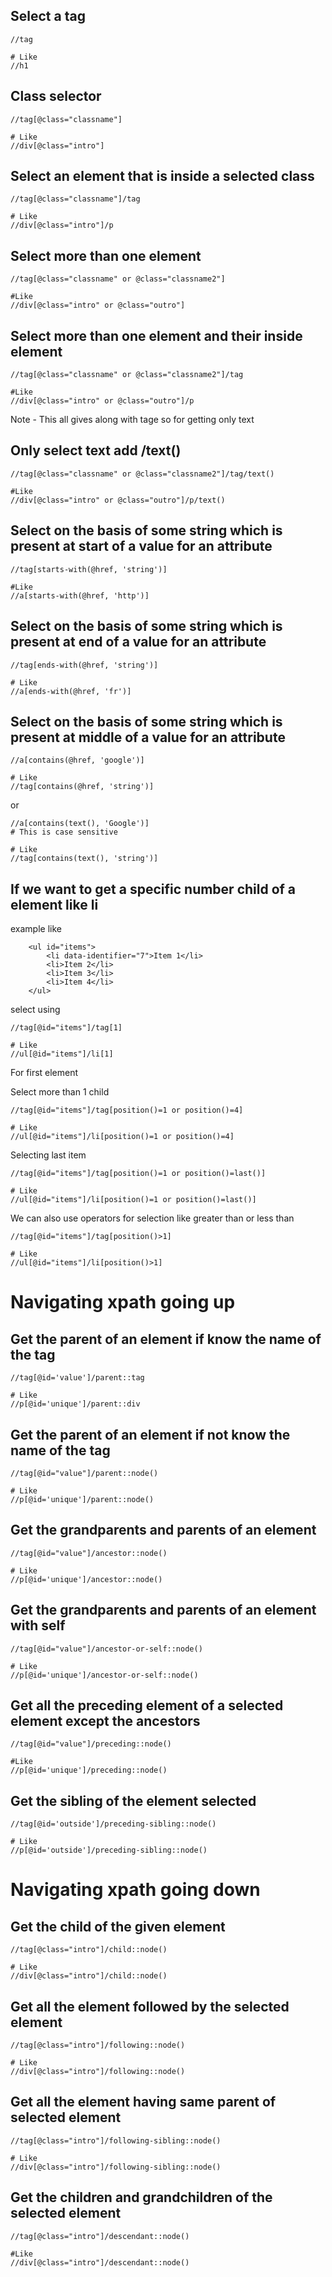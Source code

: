 ## Select a tag
```
//tag

# Like
//h1
```


## Class selector
```
//tag[@class="classname"]

# Like 
//div[@class="intro"]
```

## Select an element that is inside a selected class
```
//tag[@class="classname"]/tag

# Like 
//div[@class="intro"]/p
```

## Select more than one element 

```
//tag[@class="classname" or @class="classname2"]

#Like
//div[@class="intro" or @class="outro"]
```

## Select more than one element and their inside element

```
//tag[@class="classname" or @class="classname2"]/tag

#Like
//div[@class="intro" or @class="outro"]/p
```

Note - This all gives along with tage so for getting only text 

## Only select text add /text()

```
//tag[@class="classname" or @class="classname2"]/tag/text()

#Like
//div[@class="intro" or @class="outro"]/p/text()
```
## Select on the basis of some string which is present at start of a value for an attribute 

```
//tag[starts-with(@href, 'string')]

#Like 
//a[starts-with(@href, 'http')]
```

## Select on the basis of some string which is present at end of a value for an attribute 
```
//tag[ends-with(@href, 'string')]

# Like 
//a[ends-with(@href, 'fr')]
```
## Select on the basis of some string which is present at middle of a value for an attribute 
```
//a[contains(@href, 'google')]

# Like 
//tag[contains(@href, 'string')]
```

or

```
//a[contains(text(), 'Google')]
# This is case sensitive

# Like 
//tag[contains(text(), 'string')]
```

## If we want to get a specific number child of a element like li 

example like 
```
    <ul id="items">
        <li data-identifier="7">Item 1</li>
        <li>Item 2</li>
        <li>Item 3</li>
        <li>Item 4</li>
    </ul>
```
select using 
```
//tag[@id="items"]/tag[1]

# Like 
//ul[@id="items"]/li[1]
```
For first element 

Select more than 1 child
```
//tag[@id="items"]/tag[position()=1 or position()=4]

# Like 
//ul[@id="items"]/li[position()=1 or position()=4]
```

Selecting last item 
```
//tag[@id="items"]/tag[position()=1 or position()=last()]

# Like 
//ul[@id="items"]/li[position()=1 or position()=last()]
```

We can also use operators for selection like greater than or less than 
```
//tag[@id="items"]/tag[position()>1]

# Like 
//ul[@id="items"]/li[position()>1]
```

# Navigating xpath going up 

## Get the parent of an element if know the name of the tag
```
//tag[@id='value']/parent::tag

# Like
//p[@id='unique']/parent::div
```

## Get the parent of an element if not know the name of the tag
```
//tag[@id="value"]/parent::node()

# Like
//p[@id='unique']/parent::node()
```

## Get the grandparents and parents of an element
```
//tag[@id="value"]/ancestor::node()

# Like
//p[@id='unique']/ancestor::node()
```
## Get the grandparents and parents of an element with self
```
//tag[@id="value"]/ancestor-or-self::node()

# Like
//p[@id='unique']/ancestor-or-self::node()
```
## Get all the preceding element of a selected element except the ancestors
```
//tag[@id="value"]/preceding::node()

#Like
//p[@id='unique']/preceding::node()
```

## Get the sibling of the element selected 
```
//tag[@id='outside']/preceding-sibling::node()

# Like
//p[@id='outside']/preceding-sibling::node()
```

# Navigating xpath going down

## Get the child of the given element 
```
//tag[@class="intro"]/child::node()

# Like
//div[@class="intro"]/child::node()
```

## Get all the element followed by the selected element 

```
//tag[@class="intro"]/following::node()

# Like
//div[@class="intro"]/following::node()
```

## Get all the element having same parent of selected element 
```
//tag[@class="intro"]/following-sibling::node()

# Like 
//div[@class="intro"]/following-sibling::node()
```

## Get the children and grandchildren of the selected element 
```
//tag[@class="intro"]/descendant::node()

#Like 
//div[@class="intro"]/descendant::node()
```